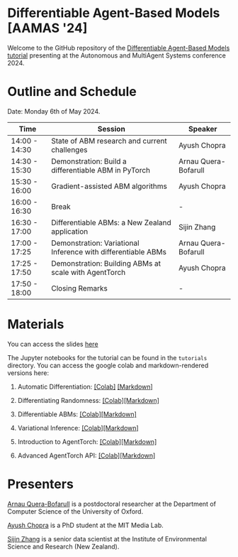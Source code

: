 # Differentiable Agent-Based Models <br>[AAMAS '24]

Welcome to the GitHub repository of the [Differentiable Agent-Based Models tutorial](www.arnau.ai/diff_abms_tutorial) presenting at the Autonomous and MultiAgent Systems conference 2024.

# Outline and Schedule

Date: Monday 6th of May 2024.

| Time | Session | Speaker |
| --- | --- | --- |
| 14:00 - 14:30 | State of ABM research and current challenges | Ayush Chopra |
| 14:30 - 15:30 | Demonstration: Build a differentiable ABM in PyTorch | Arnau Quera-Bofarull|
| 15:30 - 16:00 | Gradient-assisted ABM algorithms | Ayush Chopra |
| 16:00 - 16:30 | Break | - |
| 16:30 - 17:00 | Differentiable ABMs: a New Zealand application | Sijin Zhang |
| 17:00 - 17:25 | Demonstration: Variational Inference with differentiable ABMs | Arnau Quera-Bofarull |
| 17:25 - 17:50 | Demonstration: Building ABMs at scale with AgentTorch | Ayush Chopra |
| 17:50 - 18:00 | Closing Remarks | - |

# Materials

You can access the slides [here](https://www.arnau.ai/diff_abms_tutorial/webpage/AAMAS-Tutorial.pdf)

The Jupyter notebooks for the tutorial can be found in the `tutorials` directory. You can access the google colab and markdown-rendered versions here:

1. Automatic Differentiation: [[Colab]](https://colab.research.google.com/github/arnauqb/diff_abms_tutorial/blob/main/notebooks/01-automatic-differentiation.ipynb) [[Markdown]](https://www.arnau.ai/diff_abms_tutorial/01-automatic-differentiation)

2. Differentiating Randomness: [[Colab]](https://colab.research.google.com/github/arnauqb/diff_abms_tutorial/blob/main/notebooks/02-differentiating-randomness.ipynb)[[Markdown]](https://www.arnau.ai/diff_abms_tutorial/02-differentiating-randomness)
3. Differentiable ABMs: [[Colab]](https://colab.research.google.com/github/arnauqb/diff_abms_tutorial/blob/main/notebooks/03-differentiable-abm.ipynb)[[Markdown]](https://www.arnau.ai/diff_abms_tutorial/03-differentiable-abm)
4. Variational Inference: [[Colab]](https://colab.research.google.com/github/arnauqb/diff_abms_tutorial/blob/main/notebooks/04-variational-inference.ipynb)[[Markdown]](https://www.arnau.ai/diff_abms_tutorial/04-variational-inference)
5. Introduction to AgentTorch: [[Colab]](https://colab.research.google.com/github/arnauqb/diff_abms_tutorial/blob/main/notebooks/05-predator-prey.ipynb)[[Markdown]](https://www.arnau.ai/diff_abms_tutorial/05-predator-prey)
6. Advanced AgentTorch API: [[Colab]](https://colab.research.google.com/github/arnauqb/diff_abms_tutorial/blob/main/notebooks/06-agent-torch.ipynb)[[Markdown]](https://www.arnau.ai/diff_abms_tutorial/06-agent-torch)



# Presenters

[Arnau Quera-Bofarull](https://www.arnau.ai) is a postdoctoral researcher at the Department of Computer Science of the University of Oxford.

[Ayush Chopra](https://www.media.mit.edu/people/ayushc/overview/) is a PhD student at the MIT Media Lab.

[Sijin Zhang](https://www.esr.cri.nz/staff-profiles/sijin-zhang) is a senior data scientist at the Institute of Environmental Science and Research (New Zealand).
